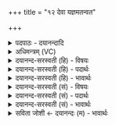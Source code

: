 +++
title = "१२ देवा यज्ञमतन्वत"

+++
<details><summary>पदपाठः - दयानन्दादि</summary>

दे॒वाः। य॒ज्ञम्। अ॒त॒न्व॒त॒। भे॒ष॒जम्। भि॒षजा॑। अ॒श्विना॑। वा॒चा। सर॑स्वती। भि॒षक्। इन्द्रा॑य। इ॒न्द्रि॒याणि॑। दध॑तः। १२।
</details>

<details><summary>अधिमन्त्रम् (VC)</summary>

- विद्वांसो देवता
- हैमवर्चिर्ऋषिः
- भुरिगनुष्टुप्
- गान्धारः
</details>

<details><summary>दयानन्द-सरस्वती (हि) - विषयः</summary>

माता-पिता और सन्तान परस्पर कैसे वर्त्तें, यह विषय अगले मन्त्र में कहा है ॥
</details>

<details><summary>दयानन्द-सरस्वती (हि) - पदार्थः</summary>

पदार्थान्वयभाषाः -  हे मनुष्यो ! जैसे (इन्द्रियाणि) उत्तम प्रकार विषयग्राहक नेत्र आदि इन्दियों वा धनों को (दधतः) धारण करते हुए (भिषक्) चिकित्सा आदि वैद्यकशास्त्र के अङ्गों को जाननेहारी (सरस्वती) प्रशस्त वैद्यकशास्त्र के ज्ञान से युक्त विदुषी स्त्री और (भिषजा) आयुर्वेद के जाननेहारी (अश्विना) ओषधिविद्या में व्याप्तबुद्धिवाले दो उत्तम विद्वान् वैद्य ये तीनों और (देवाः) उत्तम ज्ञानीजन (वाचा) वाणी से (इन्द्राय) परमैश्वर्य्य के लिये (भेषजम्) रोगविनाशक औषधरूप (यज्ञम्) सुख देनेवाले यज्ञ को (अतन्वत) विस्तृत करें, वैसे ही तुम लोग भी करो ॥१२ ॥
</details>

<details><summary>दयानन्द-सरस्वती (हि) - भावार्थः</summary>

भावार्थभाषाः -  जब तक मनुष्य लोग पथ्य ओषधि और ब्रह्मचर्य के सेवन से शरीर के आरोग्य, बल और बुद्धि को नहीं बढ़ाते, तब तक सब सुखों के प्राप्त होने को समर्थ नहीं होते ॥१२ ॥
</details>

<details><summary>दयानन्द-सरस्वती (सं) - विषयः</summary>

मातापित्रपत्यानि परस्परं कथं वर्त्तेरन्नित्याह ॥
</details>

<details><summary>दयानन्द-सरस्वती (सं) - पदार्थः</summary>

पदार्थान्वयभाषाः -  हे मनुष्याः ! यथेन्द्रियाणि दधतो भिषक् सरस्वती भिषजाऽश्विना च देवा वाचेन्द्राय भेषजं यज्ञमतन्वत, तथैव यूयं कुरुत ॥१२ ॥
</details>

<details><summary>दयानन्द-सरस्वती (सं) - भावार्थः</summary>

भावार्थभाषाः -  यावन्मनुष्याः पथ्यौषधिब्रह्मचर्य्यसेवनेन शरीरारोग्यबलबुद्धीर्न वर्द्धयन्ते, तावत् सर्वाणि सुखानि प्राप्तुं न शक्नुवन्ति ॥१२ ॥
</details>

<details><summary>सविता जोशी ← दयानन्दः (म) - भावार्थः</summary>

भावार्थभाषाः -  जोपर्यंत माणसे पथ्य, औषध व ब्रह्मचर्याचे सेवन करून शरीराचे आरोग्य, बल व बुद्धीची वाढ करीत नाहीत तोपर्यंत ती सर्व सुख प्राप्त करण्यास समर्थ ठरू शकत नाहीत.
</details>